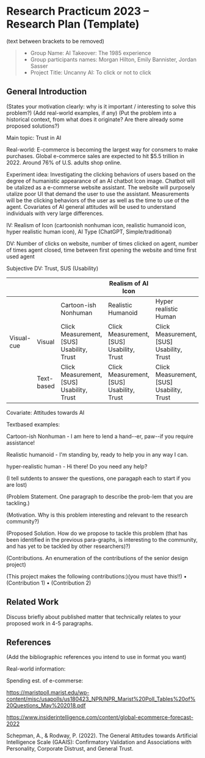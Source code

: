 # Research Practicum 2023 – Research Plan (Template)
(text between brackets to be removed)

> * Group Name: AI Takeover: The 1985 experience
> * Group participants names: Morgan Hilton, Emily Bannister, Jordan Sasser
> * Project Title: Uncanny AI: To click or not to click

## General Introduction

(States your motivation clearly: why is it important / interesting to solve this problem?)
(Add real-world examples, if any)
(Put the problem into a historical context, from what does it originate? Are there already some proposed solutions?)

Main topic: Trust in AI

Real-world: E-commerce is becoming the largest way for consmers to make purchases. Global e-commerce sales are expected to hit $5.5 trillion in 2022. Around 76% of U.S. adults shop online.

Experiment idea: Investigating the clicking behaviors of users based on the degree of humanistic appearance of an AI chatbot Icon image. Chatbot will be utalized as a e-commerse website assistant. The website will purposely utalize poor UI that demand the user to use the assistant. Measurements will be the clicking behaviors of the user as well as the time to use of the agent. Covariates of AI general attitudes will be used to understand individuals with very large differences.

IV: Realism of Icon (cartoonish nonhuman icon, realistic humanoid icon, hyper realistic human icon), AI Type (ChatGPT, Simple/traditional)

DV: Number of clicks on website, number of times clicked on agent, number of times agent closed, time between first opening the website and time first used agent

Subjective DV: Trust, SUS (Usability)

|            |            |                                           | Realism of AI Icon                        |                                           |
|------------|------------|-------------------------------------------|-------------------------------------------|-------------------------------------------|
|            |            | Cartoon-ish Nonhuman                      | Realistic Humanoid                        | Hyper realistic Human                     |
| Visual-cue | Visual     | Click Measurement, [SUS] Usability, Trust | Click Measurement, [SUS] Usability, Trust | Click Measurement, [SUS] Usability, Trust |
|            | Text-based | Click Measurement, [SUS] Usability, Trust | Click Measurement, [SUS] Usability, Trust | Click Measurement, [SUS] Usability, Trust |

Covariate: Attitudes towards AI

Textbased examples:

Cartoon-ish Nonhuman - I am here to lend a hand--er, paw--if you require assistance!

Realistic humanoid - I'm standing by, ready to help you in any way I can.

hyper-realistic human - Hi there! Do you need any help?

(I tell sutdents to answer the questions, one paragaph each to start if you are lost)

(Problem Statement. One paragraph to describe the prob-lem that you are tackling.)

(Motivation. Why is this problem interesting and relevant to the research community?)

(Proposed Solution. How do we propose to tackle this problem (that has been identified in the previous para-graphs, is interesting to the community, and has yet to be tackled by other researchers)?)

(Contributions. An enumeration of the contributions of the senior design project)

(This project makes the following contributions:)(you must have this!!)
•	(Contribution 1)
•	(Contribution 2)


## Related Work

Discuss briefly about published matter that technically relates to your proposed work in 4-5 paragraphs.

## References 

(Add the bibliographic references you intend to use in format you want)

Real-world information:

Spending est. of e-commerse:

https://maristpoll.marist.edu/wp-content/misc/usapolls/us180423_NPR/NPR_Marist%20Poll_Tables%20of%20Questions_May%202018.pdf



https://www.insiderintelligence.com/content/global-ecommerce-forecast-2022

Schepman, A., & Rodway, P. (2022). The General Attitudes towards Artificial Intelligence Scale (GAAIS): Confirmatory Validation and Associations with Personality, Corporate Distrust, and General Trust.




